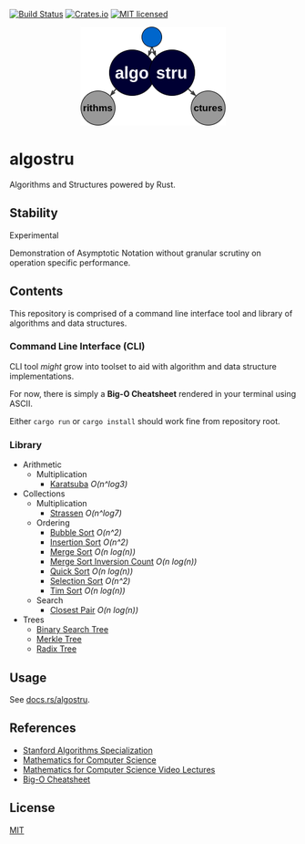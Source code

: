 [![Build Status](https://github.com/gregl83/algostru/workflows/CI/badge.svg?branch=main)](https://github.com/gregl83/algostru/actions?query=workflow%3ACI+branch%3Amain)
[![Crates.io](https://img.shields.io/crates/v/algostru.svg)](https://crates.io/crates/algostru)
[![MIT licensed](https://img.shields.io/badge/license-MIT-blue.svg)](https://github.com/gregl83/algostru/blob/master/LICENSE)

<p align="center"><img src="/assets/algostru.png" /></p>

# algostru

Algorithms and Structures powered by Rust.

## Stability

Experimental

Demonstration of Asymptotic Notation without granular scrutiny on operation specific performance.

## Contents

This repository is comprised of a command line interface tool and library of algorithms and data structures.

### Command Line Interface (CLI)

CLI tool *might* grow into toolset to aid with algorithm and data structure implementations.

For now, there is simply a **Big-O Cheatsheet** rendered in your terminal using ASCII.

Either `cargo run` or `cargo install` should work fine from repository root.

### Library

- Arithmetic
  - Multiplication
    - [Karatsuba](/src/arithmetic/multiplication/karatsuba.rs) *O(n^log3)*
- Collections
  - Multiplication
    - [Strassen](/src/collections/multiplication/strassen.rs) *O(n^log7)*
  - Ordering
    - [Bubble Sort](/src/collections/ordering/bubble_sort.rs) *O(n^2)*
    - [Insertion Sort](/src/collections/ordering/insertion_sort.rs) *O(n^2)*
    - [Merge Sort](/src/collections/ordering/merge_sort.rs) *O(n log(n))*
    - [Merge Sort Inversion Count](/src/collections/ordering/merge_sort_inversion_count.rs) *O(n log(n))*
    - [Quick Sort](/src/collections/ordering/quick_sort.rs) *O(n log(n))*
    - [Selection Sort](/src/collections/ordering/selection_sort.rs) *O(n^2)*
    - [Tim Sort](/src/collections/ordering/tim_sort.rs) *O(n log(n))*
  - Search
    - [Closest Pair](/src/collections/search/closest_pair.rs) *O(n log(n))*
- Trees
  - [Binary Search Tree](/src/trees/binary_search_tree.rs)
  - [Merkle Tree](/src/trees/merkle_tree.rs)
  - [Radix Tree](/src/trees/radix_tree.rs)

## Usage

See [docs.rs/algostru](https://docs.rs/algostru/).

## References

- [Stanford Algorithms Specialization](https://www.coursera.org/specializations/algorithms)
- [Mathematics for Computer Science](http://courses.csail.mit.edu/6.042/spring18/mcs.pdf)
- [Mathematics for Computer Science Video Lectures](https://ocw.mit.edu/courses/electrical-engineering-and-computer-science/6-042j-mathematics-for-computer-science-fall-2010/video-lectures/)
- [Big-O Cheatsheet](https://www.bigocheatsheet.com/)

## License

[MIT](LICENSE)
